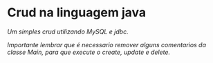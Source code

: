 # Crud na linguagem java

*Um simples crud utilizando MySQL e jdbc.*

*Importante lembrar que é necessario remover alguns comentarios da classe Main, para que execute o create, update e delete.* 
